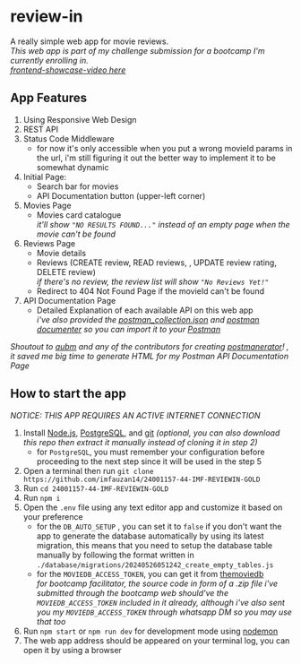 # review-in

A really simple web app for movie reviews.
<br> _This web app is part of my challenge submission for a bootcamp I'm currently enrolling in._
<br> _[frontend-showcase-video here](https://raw.github.com/imfauzan14/24001157-44-IMF-REVIEWIN-GOLD/main/docs/frontend-showcase.mp4)_
<br>

## App Features

1. Using Responsive Web Design
2. REST API
3. Status Code Middleware
   - for now it's only accessible when you put a wrong movieId params in the url, i'm still figuring it out the better way to implement it to be somewhat dynamic
5. Initial Page:
   - Search bar for movies
   - API Documentation button (upper-left corner)
6. Movies Page
   - Movies card catalogue
     <br>_it'll show `"NO RESULTS FOUND..."` instead of an empty page when the movie can't be found_
7. Reviews Page
   - Movie details
   - Reviews (CREATE review, READ reviews, , UPDATE review rating, DELETE review)
     <br>_if there's no review, the review list will show `"No Reviews Yet!"`_
   - Redirect to 404 Not Found Page if the movieId can't be found
8. API Documentation Page
   - Detailed Explanation of each available API on this web app
     <br>_i've also provided the [postman_collection.json](https://github.com/imfauzan14/24001157-44-IMF-REVIEWIN-GOLD/blob/main/docs/postman_collection.json) and [postman documenter](https://documenter.getpostman.com/view/23290974/2sA3Qwbpeb) so you can import it to your [Postman](https://www.postman.com/)_

_Shoutout to [aubm](https://github.com/aubm) and any of the contributors for creating [postmanerator](https://github.com/aubm/postmanerator)! , it saved me big time to generate HTML for my Postman API Documentation Page_

## How to start the app

_NOTICE: THIS APP REQUIRES AN ACTIVE INTERNET CONNECTION_

1. Install [Node.js](https://nodejs.org/en/download), [PostgreSQL](https://www.postgresql.org/download), and [git](https://www.git-scm.com/downloads) _(optional, you can also download this repo then extract it manually instead of cloning it in step 2)_
   - for `PostgreSQL`, you must remember your configuration before proceeding to the next step since it will be used in the step 5
2. Open a terminal then run `git clone https://github.com/imfauzan14/24001157-44-IMF-REVIEWIN-GOLD`
3. Run `cd 24001157-44-IMF-REVIEWIN-GOLD`
4. Run `npm i`
5. Open the `.env` file using any text editor app and customize it based on your preference
   - for the `DB_AUTO_SETUP` , you can set it to `false` if you don't want the app to generate the database automatically by using its latest migration, this means that you need to setup the database table manually by following the format written in `./database/migrations/20240526051242_create_empty_tables.js`
   - for the `MOVIEDB_ACCESS_TOKEN`, you can get it from [themoviedb](https://www.themoviedb.org/settings/api)
     <br> _for bootcamp facilitator, the source code in form of a .zip file i've submitted through the bootcamp web should've the `MOVIEDB_ACCESS_TOKEN` included in it already, although i've also sent you my `MOVIEDB_ACCESS_TOKEN` through whatsapp DM so you may use that too_
6. Run `npm start` or `npm run dev` for development mode using [nodemon](https://nodemon.io)
7. The web app address should be appeared on your terminal log, you can open it by using a browser
